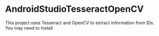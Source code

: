 # AndroidStudioTesseractOpenCV
This project uses Tesseract and OpenCV to extract information from IDs.  
You may need to install 
